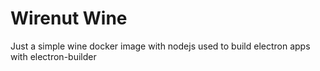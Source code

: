 # Wirenut Wine
Just a simple wine docker image with nodejs used to build electron apps with electron-builder
